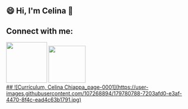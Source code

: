 
## 😄 Hi, I'm Celina 👋

## Connect with me:
<div style="display: inline_block">
  <a href="https://www.linkedin.com/in/celinachiappa/" target="_blank"><img src="https://img.shields.io/badge/-LinkedIn-%230077B5?style=for the-badge&logo=linkedin&logoColor=white" target="_blank" width="110"></a>
  <a href="https://github.com/celinachiappa?tab=repositories"><img src="https://img.shields.io/badge/GitHub-100000?style=for-the-badge&logo=github&logoColor=white" target="_blank" width="100"</a>
</div>
##
![Currículum, Celina Chiappa_page-0001](https://user-images.githubusercontent.com/107268894/179780788-7203afd0-e3af-4470-8f4c-ead4c63b1791.jpg)
